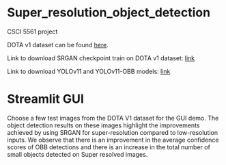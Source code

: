# Super_resolution_object_detection
CSCI 5561 project

DOTA v1 dataset can be found [here](https://captain-whu.github.io/DOTA/dataset.html).

Link to download SRGAN checkpoint train on DOTA v1 dataset: [link](https://drive.google.com/file/d/10eBCHZLtl8HBMqCL90cezlKF04cOB1Bh/view?usp=sharing)

Link to download YOLOv11 and YOLOv11-OBB models: [link](https://drive.google.com/drive/folders/18TEWaciGL6Be6P3vVEDOk55vjX7dM6x4?usp=sharing)


# Streamlit GUI

Choose a few test images from the DOTA V1 dataset for the GUI demo. The object detection results on these images highlight the improvements achieved by using SRGAN for super-resolution compared to low-resolution inputs. 
We observe that there is an improvement in the average confidence scores of OBB detections and there is an increase in the total number of small objects detected on Super resolved images.
